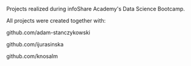 Projects realized during infoShare Academy's Data Science Bootcamp.

All projects were created together with:

github.com/adam-stanczykowski

github.com/ijurasinska

github.com/knosalm
